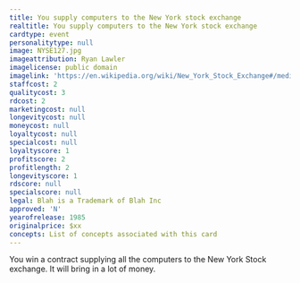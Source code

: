 ```yaml
---
title: You supply computers to the New York stock exchange
realtitle: You supply computers to the New York stock exchange
cardtype: event
personalitytype: null
image: NYSE127.jpg
imageattribution: Ryan Lawler
imagelicense: public domain
imagelink: 'https://en.wikipedia.org/wiki/New_York_Stock_Exchange#/media/File:NYSE127.jpg'
staffcost: 2
qualitycost: 3
rdcost: 2
marketingcost: null
longevitycost: null
moneycost: null
loyaltycost: null
specialcost: null
loyaltyscore: 1
profitscore: 2
profitlength: 2
longevityscore: 1
rdscore: null
specialscore: null
legal: Blah is a Trademark of Blah Inc
approved: 'N'
yearofrelease: 1985
originalprice: $xx
concepts: List of concepts associated with this card
---
```


You win a contract supplying all the computers to the New York Stock exchange. It will bring in a lot of money.
